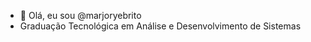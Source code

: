- 👋 Olá, eu sou @marjoryebrito
- Graduação Tecnológica em Análise e Desenvolvimento de Sistemas

<!---
marjoryebrito/marjoryebrito is a ✨ special ✨ repository because its `README.md` (this file) appears on your GitHub profile.
You can click the Preview link to take a look at your changes.
--->
